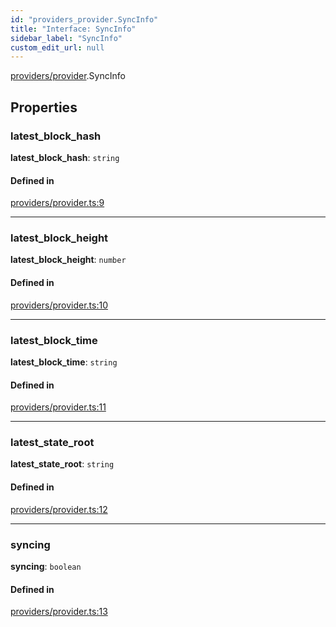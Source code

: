 ```yaml
---
id: "providers_provider.SyncInfo"
title: "Interface: SyncInfo"
sidebar_label: "SyncInfo"
custom_edit_url: null
---
```


[providers/provider](../modules/providers_provider.md).SyncInfo

## Properties

### latest\_block\_hash

 **latest\_block\_hash**: `string`

#### Defined in

[providers/provider.ts:9](https://github.com/maxhr/near--near-api-js/blob/81563440/packages/near-api-js/src/providers/provider.ts#L9)

___

### latest\_block\_height

 **latest\_block\_height**: `number`

#### Defined in

[providers/provider.ts:10](https://github.com/maxhr/near--near-api-js/blob/81563440/packages/near-api-js/src/providers/provider.ts#L10)

___

### latest\_block\_time

 **latest\_block\_time**: `string`

#### Defined in

[providers/provider.ts:11](https://github.com/maxhr/near--near-api-js/blob/81563440/packages/near-api-js/src/providers/provider.ts#L11)

___

### latest\_state\_root

 **latest\_state\_root**: `string`

#### Defined in

[providers/provider.ts:12](https://github.com/maxhr/near--near-api-js/blob/81563440/packages/near-api-js/src/providers/provider.ts#L12)

___

### syncing

 **syncing**: `boolean`

#### Defined in

[providers/provider.ts:13](https://github.com/maxhr/near--near-api-js/blob/81563440/packages/near-api-js/src/providers/provider.ts#L13)
